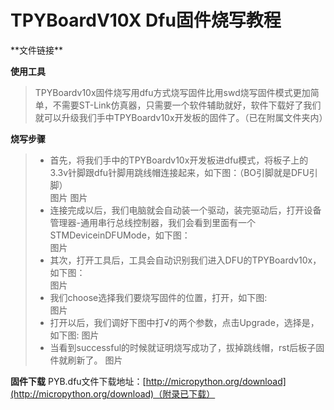 # TPYBoardV10X Dfu固件烧写教程

\*\*文件链接**

**使用工具**

>​	TPYBoardv10x固件烧写用dfu方式烧写固件比用swd烧写固件模式更加简单，不需要ST-Link仿真器，只需要一个软件辅助就好，软件下载好了我们就可以升级我们手中TPYBoardv10x开发板的固件了。（已在附属文件夹内）

**烧写步骤**

>* 首先，将我们手中的TPYBoardv10x开发板进dfu模式，将板子上的3.3v针脚跟dfu针脚用跳线帽连接起来，如下图：（BO引脚就是DFU引脚）  
>图片 图片
>* 连接完成以后，我们电脑就会自动装一个驱动，装完驱动后，打开设备管理器-通用串行总线控制器，我们会看到里面有一个STMDeviceinDFUMode，如下图：  
>图片
>* 其次，打开工具后，工具会自动识别我们进入DFU的TPYBoardv10x，如下图：  
>图片
>* 我们choose选择我们要烧写固件的位置，打开，如下图:  
>图片
>* 打开以后，我们调好下图中打√的两个参数，点击Upgrade，选择是，如下图: 
>图片
>* 当看到successful的时候就证明烧写成功了，拔掉跳线帽，rst后板子固件就刷新了。
>图片

**固件下载**
PYB.dfu文件下载地址：[http://micropython.org/download](http://micropython.org/download)（附录已下载）


